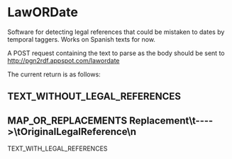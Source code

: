 # LawORDate

Software for detecting legal references that could be mistaken to dates by temporal taggers. Works on Spanish texts for now.

A POST request containing the text to parse as the body should be sent to http://pgn2rdf.appspot.com/lawordate

The current return is as follows:

TEXT_WITHOUT_LEGAL_REFERENCES
---------------------
MAP_OR_REPLACEMENTS
Replacement\t---->\tOriginalLegalReference\n
---------------------
TEXT_WITH_LEGAL_REFERENCES